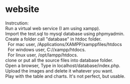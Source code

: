 # website

Instrcution:<br />
  Run a virtual web service (I am using xampp).<br />
  Import the test.sql to mysql database using phpmyadmin.<br />
  Create a folder call "database" in htdoc folder.<br/>
  &nbsp;&nbsp;For mac user, /Applications/XAMPP/xamppfiles/htdocs <br />
  &nbsp;&nbsp;For windows user, C://xampp/htdocs.<br/>
  &nbsp;&nbsp;For linux user, /opt/lampp/htdocs.<br/>
  clone or put all the source files into database folder.<br/>
  Open a browser, Type in localhost/database/index.php.<br />
  Upload the images and delete it whatever you want.<br />
  Play with the table and charts. It's not perfect, but usable. <br/>
  

